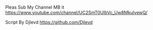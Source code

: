 Pleas Sub My Channel MB it https://www.youtube.com/channel/UC2SmT0UIbVc_Uw8MkulvewQ/

Script By Djlevd https://github.com/Djlevd
